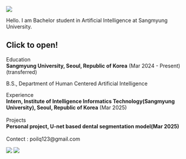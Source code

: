 <img src="https://capsule-render.vercel.app/api?type=Waving&color=auto&height=300&section=header&text=Jeahyun%20Park&fontSize=90&animation=fadeIn" />

Hello. I am Bachelor student in Artificial Intelligence at Sangmyung University.

<h2><b>Click to open!</b></h1>


<summary>
  Education
</summary>
  <b>Sangmyung University, Seoul, Republic of Korea</b> (Mar 2024 - Present)(transferred)
  
  B.S., Department of Human Centered Artificial Intelligence


<summary>
  Experience
</summary>
  <b>Intern, Institute of Intelligence Informatics Technology(Sangmyung University), Seoul, Republic of Korea</b> (Mar 2025)
<br><br>
<summary>
  Projects
</summary>
  <b>Personal project, U-net based dental segmentation model(Mar 2025)</b>
<br><br>
Contect : poilq123@gmail.com

![](https://github.com/secret-sky/github-stats-transparent/blob/output/generated/overview.svg)
![](https://github.com/secret-sky/github-stats-transparent/blob/output/generated/languages.svg)
